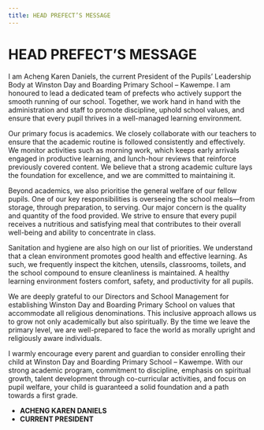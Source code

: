 ```yaml
---
title: HEAD PREFECT’S MESSAGE
---
```

# HEAD PREFECT’S MESSAGE

I am Acheng Karen Daniels, the current President of the Pupils’ Leadership Body at Winston Day and Boarding Primary School – Kawempe. I am honoured to lead a dedicated team of prefects who actively support the smooth running of our school. Together, we work hand in hand with the administration and staff to promote discipline, uphold school values, and ensure that every pupil thrives in a well-managed learning environment.

Our primary focus is academics. We closely collaborate with our teachers to ensure that the academic routine is followed consistently and effectively. We monitor activities such as morning work, which keeps early arrivals engaged in productive learning, and lunch-hour reviews that reinforce previously covered content. We believe that a strong academic culture lays the foundation for excellence, and we are committed to maintaining it.

Beyond academics, we also prioritise the general welfare of our fellow pupils. One of our key responsibilities is overseeing the school meals—from storage, through preparation, to serving. Our major concern is the quality and quantity of the food provided. We strive to ensure that every pupil receives a nutritious and satisfying meal that contributes to their overall well-being and ability to concentrate in class.

Sanitation and hygiene are also high on our list of priorities. We understand that a clean environment promotes good health and effective learning. As such, we frequently inspect the kitchen, utensils, classrooms, toilets, and the school compound to ensure cleanliness is maintained. A healthy learning environment fosters comfort, safety, and productivity for all pupils.

We are deeply grateful to our Directors and School Management for establishing Winston Day and Boarding Primary School on values that accommodate all religious denominations. This inclusive approach allows us to grow not only academically but also spiritually. By the time we leave the primary level, we are well-prepared to face the world as morally upright and religiously aware individuals.

I warmly encourage every parent and guardian to consider enrolling their child at Winston Day and Boarding Primary School – Kawempe. With our strong academic program, commitment to discipline, emphasis on spiritual growth, talent development through co-curricular activities, and focus on pupil welfare, your child is guaranteed a solid foundation and a path towards a first grade.

* **ACHENG KAREN DANIELS**
* **CURRENT PRESIDENT**
